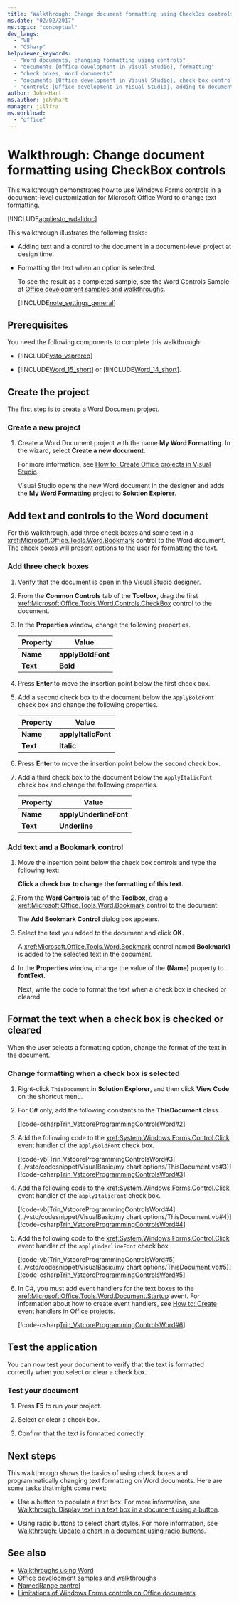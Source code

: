 ```yaml
---
title: "Walkthrough: Change document formatting using CheckBox controls"
ms.date: "02/02/2017"
ms.topic: "conceptual"
dev_langs:
  - "VB"
  - "CSharp"
helpviewer_keywords:
  - "Word documents, changing formatting using controls"
  - "documents [Office development in Visual Studio], formatting"
  - "check boxes, Word documents"
  - "documents [Office development in Visual Studio], check box controls"
  - "controls [Office development in Visual Studio], adding to documents"
author: John-Hart
ms.author: johnhart
manager: jillfra
ms.workload:
  - "office"
---
```

# Walkthrough: Change document formatting using CheckBox controls
  This walkthrough demonstrates how to use Windows Forms controls in a document-level customization for Microsoft Office Word to change text formatting.

 [!INCLUDE[appliesto_wdalldoc](../vsto/includes/appliesto-wdalldoc-md.md)]

 This walkthrough illustrates the following tasks:

- Adding text and a control to the document in a document-level project at design time.

- Formatting the text when an option is selected.

  To see the result as a completed sample, see the Word Controls Sample at [Office development samples and walkthroughs](../vsto/office-development-samples-and-walkthroughs.md).

  [!INCLUDE[note_settings_general](../sharepoint/includes/note-settings-general-md.md)]

## Prerequisites
 You need the following components to complete this walkthrough:

- [!INCLUDE[vsto_vsprereq](../vsto/includes/vsto-vsprereq-md.md)]

- [!INCLUDE[Word_15_short](../vsto/includes/word-15-short-md.md)] or [!INCLUDE[Word_14_short](../vsto/includes/word-14-short-md.md)].

## Create the project
 The first step is to create a Word Document project.

### Create a new project

1. Create a Word Document project with the name **My Word Formatting**. In the wizard, select **Create a new document**.

     For more information, see [How to: Create Office projects in Visual Studio](../vsto/how-to-create-office-projects-in-visual-studio.md).

     Visual Studio opens the new Word document in the designer and adds the **My Word Formatting** project to **Solution Explorer**.

## Add text and controls to the Word document
 For this walkthrough, add three check boxes and some text in a <xref:Microsoft.Office.Tools.Word.Bookmark> control to the Word document. The check boxes will present options to the user for formatting the text.

### Add three check boxes

1. Verify that the document is open in the Visual Studio designer.

2. From the **Common Controls** tab of the **Toolbox**, drag the first <xref:Microsoft.Office.Tools.Word.Controls.CheckBox> control to the document.

3. In the **Properties** window, change the following properties.

    |Property|Value|
    |--------------|-----------|
    |**Name**|**applyBoldFont**|
    |**Text**|**Bold**|

4. Press **Enter** to move the insertion point below the first check box.

5. Add a second check box to the document below the `ApplyBoldFont` check box and change the following properties.

    |Property|Value|
    |--------------|-----------|
    |**Name**|**applyItalicFont**|
    |**Text**|**Italic**|

6. Press **Enter** to move the insertion point below the second check box.

7. Add a third check box to the document below the `ApplyItalicFont` check box and change the following properties.

    |Property|Value|
    |--------------|-----------|
    |**Name**|**applyUnderlineFont**|
    |**Text**|**Underline**|

### Add text and a Bookmark control

1. Move the insertion point below the check box controls and type the following text:

    **Click a check box to change the formatting of this text.**

2. From the **Word Controls** tab of the **Toolbox**, drag a <xref:Microsoft.Office.Tools.Word.Bookmark> control to the document.

    The **Add Bookmark Control** dialog box appears.

3. Select the text you added to the document and click **OK**.

    A <xref:Microsoft.Office.Tools.Word.Bookmark> control named **Bookmark1** is added to the selected text in the document.

4. In the **Properties** window, change the value of the **(Name)** property to **fontText.**

   Next, write the code to format the text when a check box is checked or cleared.

## Format the text when a check box is checked or cleared
 When the user selects a formatting option, change the format of the text in the document.

### Change formatting when a check box is selected

1. Right-click `ThisDocument` in **Solution Explorer**, and then click **View Code** on the shortcut menu.

2. For C# only, add the following constants to the **ThisDocument** class.

     [!code-csharp[Trin_VstcoreProgrammingControlsWord#2](../vsto/codesnippet/CSharp/Trin_VstcoreProgrammingControlsWordCS/ThisDocument.cs#2)]

3. Add the following code to the <xref:System.Windows.Forms.Control.Click> event handler of the `applyBoldFont` check box.

     [!code-vb[Trin_VstcoreProgrammingControlsWord#3](../vsto/codesnippet/VisualBasic/my chart options/ThisDocument.vb#3)]
     [!code-csharp[Trin_VstcoreProgrammingControlsWord#3](../vsto/codesnippet/CSharp/Trin_VstcoreProgrammingControlsWordCS/ThisDocument.cs#3)]

4. Add the following code to the <xref:System.Windows.Forms.Control.Click> event handler of the `applyItalicFont` check box.

     [!code-vb[Trin_VstcoreProgrammingControlsWord#4](../vsto/codesnippet/VisualBasic/my chart options/ThisDocument.vb#4)]
     [!code-csharp[Trin_VstcoreProgrammingControlsWord#4](../vsto/codesnippet/CSharp/Trin_VstcoreProgrammingControlsWordCS/ThisDocument.cs#4)]

5. Add the following code to the <xref:System.Windows.Forms.Control.Click> event handler of the `applyUnderlineFont` check box.

     [!code-vb[Trin_VstcoreProgrammingControlsWord#5](../vsto/codesnippet/VisualBasic/my chart options/ThisDocument.vb#5)]
     [!code-csharp[Trin_VstcoreProgrammingControlsWord#5](../vsto/codesnippet/CSharp/Trin_VstcoreProgrammingControlsWordCS/ThisDocument.cs#5)]

6. In C#, you must add event handlers for the text boxes to the <xref:Microsoft.Office.Tools.Word.Document.Startup> event. For information about how to create event handlers, see [How to: Create event handlers in Office projects](../vsto/how-to-create-event-handlers-in-office-projects.md).

     [!code-csharp[Trin_VstcoreProgrammingControlsWord#6](../vsto/codesnippet/CSharp/Trin_VstcoreProgrammingControlsWordCS/ThisDocument.cs#6)]

## Test the application
 You can now test your document to verify that the text is formatted correctly when you select or clear a check box.

### Test your document

1. Press **F5** to run your project.

2. Select or clear a check box.

3. Confirm that the text is formatted correctly.

## Next steps
 This walkthrough shows the basics of using check boxes and programmatically changing text formatting on Word documents. Here are some tasks that might come next:

- Use a button to populate a text box. For more information, see [Walkthrough: Display text in a text box in a document using a button](../vsto/walkthrough-displaying-text-in-a-text-box-in-a-document-using-a-button.md).

- Using radio buttons to select chart styles. For more information, see [Walkthrough: Update a chart in a document using radio buttons](../vsto/walkthrough-updating-a-chart-in-a-document-using-radio-buttons.md).

## See also
- [Walkthroughs using Word](../vsto/walkthroughs-using-word.md)
- [Office development samples and walkthroughs](../vsto/office-development-samples-and-walkthroughs.md)
- [NamedRange control](../vsto/namedrange-control.md)
- [Limitations of Windows Forms controls on Office documents](../vsto/limitations-of-windows-forms-controls-on-office-documents.md)
